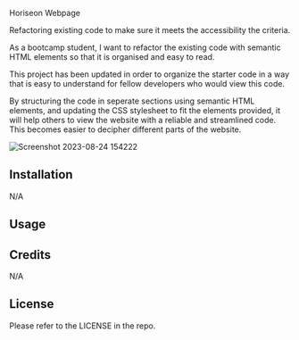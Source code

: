 Horiseon Webpage

Refactoring existing code to make sure it meets the accessibility the criteria.

As a bootcamp student, I want to refactor the existing code with semantic HTML elements so that it is organised and easy to read.

This project has been updated in order to organize the starter code in a way that is easy to understand for fellow developers who would view this code. 

By structuring the code in seperate sections using semantic HTML elements, and updating the CSS stylesheet to fit the elements provided, it will help others to view the website with a reliable and streamlined code. This becomes easier to decipher different parts of the website. 

![Screenshot 2023-08-24 154222](https://github.com/itsbbea/challenge1-repo/assets/137044035/b327d413-8b06-4fc2-9499-edb9c6fe43b8)


## Installation
N/A

## Usage

## Credits
N/A

## License
Please refer to the LICENSE in the repo.
